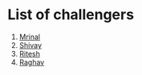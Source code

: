 # List of challengers
1. [Mrinal](https://github.com/mrinal1224)
2. [Shivay](https://github.com/shivaylamba)
3. [Ritesh](https://github.com/RiteshKr00)
4. [Raghav](https://github.com/raghavdhingra)
